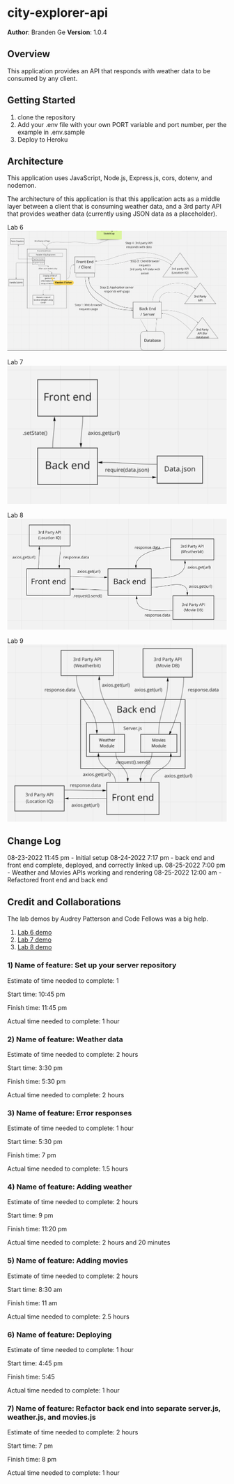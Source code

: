 # city-explorer-api

**Author**: Branden Ge
**Version**: 1.0.4

## Overview
<!-- Provide a high level overview of what this application is and why you are building it, beyond the fact that it's an assignment for this class. (i.e. What's your problem domain?) -->

This application provides an API that responds with weather data to be consumed by any client.

## Getting Started
<!-- What are the steps that a user must take in order to build this app on their own machine and get it running? -->
1. clone the repository
2. Add your .env file with your own PORT variable and port number, per the example in .env.sample
3. Deploy to Heroku

## Architecture
<!-- Provide a detailed description of the application design. What technologies (languages, libraries, etc) you're using, and any other relevant design information. -->

This application uses JavaScript, Node.js, Express.js, cors, dotenv, and nodemon.

The architecture of this application is that this application acts as a middle layer between a client that is consuming weather data, and a 3rd party API that provides weather data (currently using JSON data as a placeholder).

Lab 6
![Diagram 1](./diagrams/1.png)

Lab 7
![Diagram 2](./diagrams/2.png)

Lab 8
![Diagram 3](./diagrams/3.png)

Lab 9
![Diagram 4](./diagrams/4.png)

## Change Log
<!-- Use this area to document the iterative changes made to your application as each feature is successfully implemented. Use time stamps. Here's an example:

01-01-2001 4:59pm - Application now has a fully-functional express server, with a GET route for the location resource. -->
08-23-2022 11:45 pm - Initial setup
08-24-2022 7:17 pm - back end and front end complete, deployed, and correctly linked up.
08-25-2022 7:00 pm - Weather and Movies APIs working and rendering
08-25-2022 12:00 am - Refactored front end and back end

## Credit and Collaborations
<!-- Give credit (and a link) to other people or resources that helped you build this application. -->
The lab demos by Audrey Patterson and Code Fellows was a big help.

1) [Lab 6 demo](https://github.com/codefellows/seattle-code-301d88/blob/main/class-06)
2) [Lab 7 demo](https://github.com/codefellows/seattle-code-301d88/tree/main/class-07)
3) [Lab 8 demo](https://github.com/codefellows/seattle-code-301d88/tree/main/class-08)

### 1) Name of feature: Set up your server repository

Estimate of time needed to complete: 1

Start time: 10:45 pm

Finish time: 11:45 pm

Actual time needed to complete: 1 hour

### 2) Name of feature: Weather data

Estimate of time needed to complete: 2 hours

Start time: 3:30 pm

Finish time: 5:30 pm

Actual time needed to complete: 2 hours

### 3) Name of feature: Error responses

Estimate of time needed to complete: 1 hour

Start time: 5:30 pm

Finish time: 7 pm

Actual time needed to complete: 1.5 hours

### 4) Name of feature: Adding weather

Estimate of time needed to complete: 2 hours

Start time: 9 pm

Finish time: 11:20 pm

Actual time needed to complete: 2 hours and 20 minutes

### 5) Name of feature: Adding movies

Estimate of time needed to complete: 2 hours

Start time: 8:30 am

Finish time: 11 am

Actual time needed to complete: 2.5 hours

### 6) Name of feature: Deploying

Estimate of time needed to complete: 1 hour

Start time: 4:45 pm

Finish time: 5:45

Actual time needed to complete: 1 hour

### 7) Name of feature: Refactor back end into separate server.js, weather.js, and movies.js

Estimate of time needed to complete: 2 hours

Start time: 7 pm

Finish time: 8 pm

Actual time needed to complete: 1 hour
